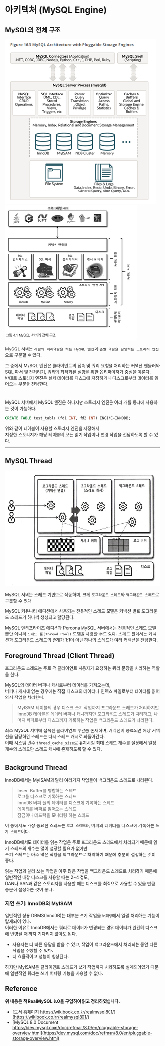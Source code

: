 # 아키텍처 (MySQL Engine)

## MySQL의 전체 구조
<img src="img/mysql_architecture01.png"  width="491" height="535"><img src="img/mysql_engine.png" width="429" height="441">

MySQL 서버는 `사람의 머리역할을 하는 MySQL 엔진`과 `손발 역할을 담당하는 스토리지 엔진`으로 구분할 수 있다.  

그 중에서 MySQL 엔진은 클라이언트의 접속 및 쿼리 요청을 처리하는 커넥션 핸들러와 SQL 파서 및 전처리기, 쿼리의 최적화된 실행을 위한 옵티마이저가 중심을 이룬다.  
반대로 스토리지 엔진은 실제 데이터를 디스크에 저장하거나 디스크로부터 데이터를 읽어오는 부분을 전담한다.  

#
  
MySQL 서버에서 MySQL 엔진은 하나지만 스토리지 엔진은 여러 개를 동시에 사용하는 것이 가능하다.  

```sql
CREATE TABLE test_table (fd1 INT, fd2 INT) ENGINE=INNODB;
```
 
위와 같이 테이블이 사용할 스토리지 엔진을 지정해서  
지정한 스토리지가 해당 테이블의 모든 읽기 작업이나 변경 작업을 전담하도록 할 수 있다.

---

## MySQL Thread

<img src="img/mysql_thread01.png"  width="617" height="376">

MySQL 서버는 스레드 기반으로 작동하며, 크게 `포그라운드 스레드`와 `백그라운드 스레드`로 구분할 수 있다.  

MySQL 커뮤니티 에디션에서 사용되는 전통적인 스레드 모델은 커넥션 별로 포그라운드 스레드가 하나씩 생성되고 할당된다.  
  
MySQL 엔터프라이즈 에디션과 Percona MySQL 서버에서는 전통적인 스레드 모델뿐만 아니라 `스레드 풀(Thread Pool)` 모델을 사용할 수도 있다. 
스레드 풀에서는 커넥션과 포그라운드 스레드의 관계가 1:1이 아닌 하나의 스레드가 여러 커넥션을 전담한다.


## Foreground Thread (Client Thread)

포그라운드 스레드는 주로 각 클라이언트 사용자가 요청하는 쿼리 문장을 처리하는 역할을 한다.  
  
MySQL의 데이터 버퍼나 캐시로부터 데이터를 가져오는데,  
버퍼나 캐시에 없는 경우에는 직접 디스크의 데이터나 인덱스 파일로부터 데이터를 읽어와서 작업을 처리한다.

> MyISAM 테이블의 경우 디스크 쓰기 작업까지 포그라운드 스레드가 처리하지만  
> InnoDB 테이블은 데이터 버퍼나 캐시까지만 포그라운드 스레드가 처리하고, 나머지 버퍼로부터 디스크까지 기록하는 작업은 백그라운드 스레드가 처리한다.
  
최소 MySQL 서버에 접속된 클라이언트 수만큼 존재하며, 커넥션이 종료되면 해당 커넥션을 담당하던 스레드는 다시 스레드 캐시로 되돌아간다.  
이때 시스템 변수 `thread_cache_size`로 유지시킬 최대 스레드 개수를 설정해서 일정 개수의 스레드만 스레드 캐시에 존재하도록 할 수 있다.  

#

## Background Thread

InnoDB에서는 MyISAM과 달리 여러가지 작업들이 백그라운드 스레드로 처리된다.  

> Insert Buffer를 병합하는 스레드  
> 로그를 디스크로 기록하는 스레드  
> InnoDB 버퍼 풀의 데이터를 디스크에 기록하는 스레드  
> 데이터를 버퍼로 읽어오는 스레드  
> 잠금이나 데드락을 모니터링 하는 스레드  
  
이 중에서도 가장 중요한 스레드는 `로그 스레드와`, 버퍼의 데이터를 디스크에 기록하는 `쓰기 스레드`이다.  
  
InnoDB에서도 데이터를 읽는 작업은 주로 포그라운드 스레드에서 처리되기 때문에 읽기 스레드의 개수는 많이 설정할 필요가 없지만  
쓰기 스레드는 아주 많은 작업을 백그라운드로 처리하기 때문에 충분히 설정하는 것이 좋다.  

읽는 작업과 달리 쓰는 작업은 아주 많은 작업을 백그라운드 스레드로 처리하기 때문에 일반적인 내장 디스크를 사용할 때는 2~4 정도,  
DAN나 SAN과 같은 스토리지를 사용할 때는 디스크를 최적으로 사용할 수 있을 만큼 충분히 설정하는 것이 좋다.

### 지연 쓰기: InnoDB와 MyISAM

일반적인 상용 DBMS(InnoDB)는 대부분 쓰기 작업을 `버퍼링`해서 일괄 처리하는 기능이 탑재되어 있다.  
이러한 이유로 InnoDB에서는 쿼리로 데이터가 변경되는 경우 데이터가 완전히 디스크에 반영될 때 까지 기다리지 않아도 된다.  
- 사용자는 더 빠른 응답을 받을 수 있고, 작업이 백그라운드에서 처리되는 동안 다른 작업을 수행할 수 있다.
- 더 효율적이고 성능이 향상된다.
  
하지만 MyISAM은 클라이언트 스레드가 쓰기 작업까지 처리하도록 설계되어있기 때문에 일반적인 쿼리는 쓰기 버퍼링 기능을 사용할 수 없다.

## Reference

**위 내용은 책 RealMySQL 8.0을 구입하여 읽고 정리하였습니다.**
- [도서 홈페이지 https://wikibook.co.kr/realmysql801/](https://wikibook.co.kr/realmysql801/)
- [MySQL 8.0 Document https://dev.mysql.com/doc/refman/8.0/en/pluggable-storage-overview.html](https://dev.mysql.com/doc/refman/8.0/en/pluggable-storage-overview.html)
